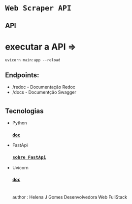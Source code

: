 # `Web Scraper API`

## API

# executar a API =>

```
uvicorn main:app --reload
```

## Endpoints:

- /redoc - Documentação Redoc
- /docs - Documentção Swagger

#

## Tecnologias

- Python

  ### [`doc`](https://docs.python.org/3/)

- FastApi

  ### [`sobre FastApi`](https://www.treinaweb.com.br/blog/o-que-e-fastapi)

- Uvicorn

  ### [`doc`](https://www.uvicorn.org/)

  #

  author : Helena J Gomes Desenvolvedora Web FullStack
